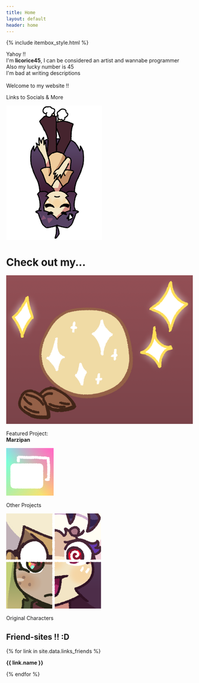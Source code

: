 ```yaml
---
title: Home
layout: default
header: home
---
```

{% include itembox_style.html %}
<div class="grid_container3">
<div class="panelbox" style="grid-column: 1 / span 2;">
	<p>Yahoy !!<br>
	I'm <b>licorice45</b>, I can be considered an artist and wannabe programmer<br>
	Also my lucky number is 45<br>
	I'm bad at writing descriptions<br>
	<br>
	Welcome to my website !!</p>
</div>

<div class="itembox" onclick="location.href='/links';" style="grid-column: 1 / span 2;">
	<div class="ib-item4"><p>Links to Socials & More</p></div>
</div>

<div style="grid-column: 3; grid-row: 1 / span 2; margin: auto;">
	<img src="/assets/sprites/licorice_fall.png">
</div>
</div>

# Check out my...
<div class="grid_container3">
	<div class="itembox" onclick="location.href='/projects/marzipan';">
		<div class="ib-item4"><img class="itembox-thumb" src="/assets/sprites/projects/banner_Marzipan.png"></div>
		<div class="ib-item5"><p>Featured Project:<br><b>Marzipan</b></p></div>
	</div>
	<div class="itembox" onclick="location.href='/projects';">
		<div class="ib-item4"><img class="itembox-thumb" src="/assets/sprites/banner_projects.png"></div>
		<div class="ib-item5"><p>Other Projects</p></div>
	</div>
	<div class="itembox" onclick="location.href='/ocs';">
		<div class="ib-item4"><img class="itembox-thumb" src="/assets/sprites/banner_ocs.png"></div>
		<div class="ib-item5"><p>Original Characters</p></div>
	</div>
</div>

<div class="panelbox">
	<h2>Friend-sites !! :D</h2>
	<div class="grid_container3">
		{% for link in site.data.links_friends %}
		<div class="itembox" onclick="location.href='{{ link.url }}';" style="--c: {{ link.bgcolor }}; background-image: url({{ link.image }});">
			<div class="ib-item4"><p><b>{{ link.name }}</b></p></div>
		</div>
		{% endfor %}
	</div>
</div>
